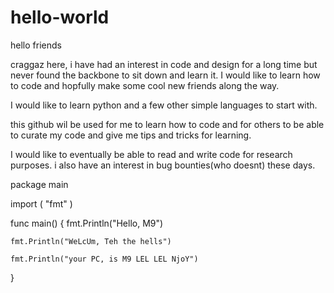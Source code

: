 # hello-world

hello friends

craggaz here, i have had an interest in code and design for a long time but never found the backbone to sit down and learn it. I would like to learn how to code and hopfully make some cool new friends along the way.

I would like to learn python and a few other simple languages to start with.

this github wil be used for me to learn how to code and for others to be able to curate my code and give me tips and tricks for learning.

I would like to eventually be able to read and write code for research purposes. i also have an interest in bug bounties(who doesnt) these days.


package main

import (
	"fmt"
)

func main() {
	fmt.Println("Hello, M9")
	
	fmt.Println("WeLcUm, Teh the hells")
	
	fmt.Println("your PC, is M9 LEL LEL NjoY")
}
